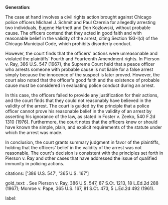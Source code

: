 **Generation:**


The case at hand involves a civil rights action brought against Chicago police officers Michael J. Schmit and Paul Czernia for allegedly arresting two individuals, Eugene Hartnett and Don Kozlowski, without probable cause. The officers contend that they acted in good faith and with reasonable belief in the validity of the arrest, citing Section 193-l(d) of the Chicago Municipal Code, which prohibits disorderly conduct.

However, the court finds that the officers' actions were unreasonable and violated the plaintiffs' Fourth and Fourteenth Amendment rights. In Pierson v. Ray, 386 U.S. 547 (1967), the Supreme Court held that a peace officer who arrests someone with probable cause is not liable for a false arrest simply because the innocence of the suspect is later proved. However, the court also noted that the officer's good faith and the existence of probable cause must be considered in evaluating police conduct during an arrest.

In this case, the officers failed to provide any justification for their actions, and the court finds that they could not reasonably have believed in the validity of the arrest. The court is guided by the principle that a police officer cannot prove his reasonable belief in the validity of an arrest by asserting his ignorance of the law, as stated in Foster v. Zeeko, 540 F.2d 1310 (1976). Furthermore, the court notes that the officers knew or should have known the simple, plain, and explicit requirements of the statute under which the arrest was made.

In conclusion, the court grants summary judgment in favor of the plaintiffs, holding that the officers' belief in the validity of the arrest was not reasonable. The court's decision is consistent with the principles set forth in Pierson v. Ray and other cases that have addressed the issue of qualified immunity in policing actions. 

citations: ['386 U.S. 547', '365 U.S. 167']

gold_text: . See Pierson v. Ray, 386 U.S. 547, 87 S.Ct. 1213, 18 L.Ed.2d 288 (1967); Monroe v. Pape, 365 U.S. 167, 81 S.Ct. 473, 5 L.Ed.2d 492 (1961).

label: 